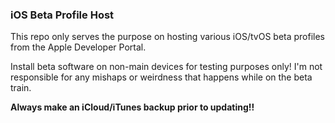 ### iOS Beta Profile Host


This repo only serves the purpose on hosting various iOS/tvOS beta profiles from the Apple Developer Portal. 

Install beta software on non-main devices for testing purposes only! I'm not responsible for any mishaps or weirdness that happens while on the beta train. 

**Always make an iCloud/iTunes backup prior to updating!!**
